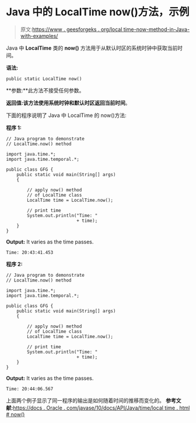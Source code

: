 # Java 中的 LocalTime now()方法，示例

> 原文:[https://www . geesforgeks . org/local time-now-method-in-Java-with-examples/](https://www.geeksforgeeks.org/localtime-now-method-in-java-with-examples/)

Java 中 **LocalTime** 类的 **now()** 方法用于从默认时区的系统时钟中获取当前时间。

**语法:**

```
public static LocalTime now()
```

**参数:**此方法不接受任何参数。

**返回值:**该方法使用系统时钟和默认时区返回当前**时间**。

下面的程序说明了 Java 中 LocalTime 的 now()方法:

**程序 1:**

```
// Java program to demonstrate
// LocalTime.now() method

import java.time.*;
import java.time.temporal.*;

public class GFG {
    public static void main(String[] args)
    {

        // apply now() method
        // of LocalTime class
        LocalTime time = LocalTime.now();

        // print time
        System.out.println("Time: "
                           + time);
    }
}
```

**Output:** It varies as the time passes.

```
Time: 20:43:41.453

```

**程序 2:**

```
// Java program to demonstrate
// LocalTime.now() method

import java.time.*;
import java.time.temporal.*;

public class GFG {
    public static void main(String[] args)
    {

        // apply now() method
        // of LocalTime class
        LocalTime time = LocalTime.now();

        // print time
        System.out.println("Time: "
                           + time);
    }
}
```

**Output:** It varies as the time passes.

```
Time: 20:44:06.567

```

上面两个例子显示了同一程序的输出是如何随着时间的推移而变化的。
**参考文献:**[https://docs . Oracle . com/javase/10/docs/API/Java/time/local time . html # now()](https://docs.oracle.com/javase/10/docs/api/java/time/LocalTime.html#now())